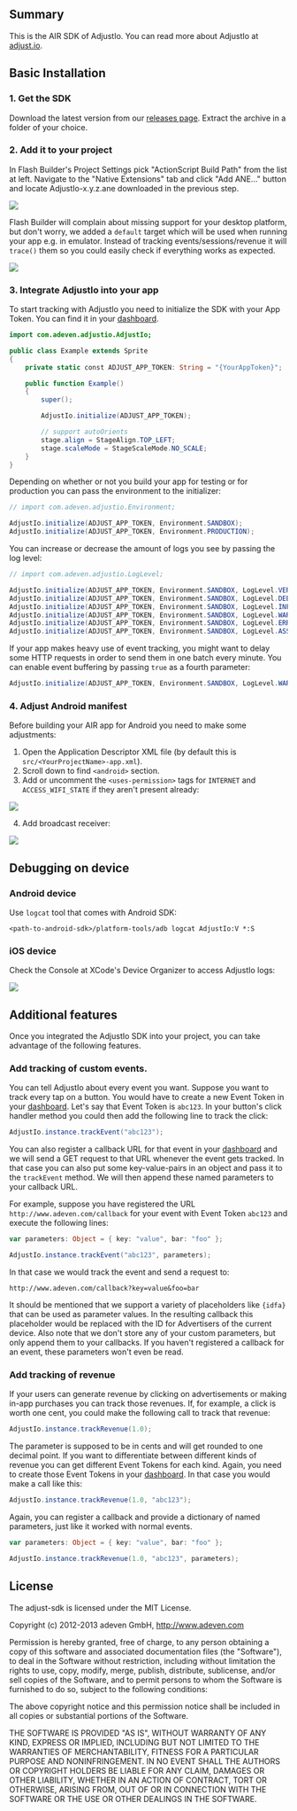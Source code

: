 ## Summary

This is the AIR SDK of AdjustIo. You can read more about AdjustIo at
[adjust.io].

## Basic Installation

### <a id="step1"></a>1. Get the SDK

Download the latest version from our [releases page][releases]. Extract the
archive in a folder of your choice.

### <a id="step2"></a>2. Add it to your project

In Flash Builder's Project Settings pick "ActionScript Build Path" from the list
at left. Navigate to the "Native Extensions" tab and click "Add ANE…" button and
locate AdjustIo-x.y.z.ane downloaded in the previous step.

![][preferences]

Flash Builder will complain about missing support for your desktop platform, but
don't worry, we added a ```default``` target which will be used when running your
app e.g. in emulator. Instead of tracking events/sessions/revenue it will ```trace()```
them so you could easily check if everything works as expected.

![][added]

### <a id="step3"></a>3. Integrate AdjustIo into your app

To start tracking with AdjustIo you need to initialize the SDK with your App Token.
You can find it in your [dashboard].

```actionscript
import com.adeven.adjustio.AdjustIo;

public class Example extends Sprite
{
    private static const ADJUST_APP_TOKEN: String = "{YourAppToken}";

    public function Example()
    {
        super();

        AdjustIo.initialize(ADJUST_APP_TOKEN);

        // support autoOrients
        stage.align = StageAlign.TOP_LEFT;
        stage.scaleMode = StageScaleMode.NO_SCALE;
    }
}
```

Depending on whether or not you build your app for testing or for production
you can pass the environment to the initializer:

```actionscript
// import com.adeven.adjustio.Environment;

AdjustIo.initialize(ADJUST_APP_TOKEN, Environment.SANDBOX);
AdjustIo.initialize(ADJUST_APP_TOKEN, Environment.PRODUCTION);
```

You can increase or decrease the amount of logs you see by passing the log level:

```actionscript
// import com.adeven.adjustio.LogLevel;

AdjustIo.initialize(ADJUST_APP_TOKEN, Environment.SANDBOX, LogLevel.VERBOSE); // enable all logging
AdjustIo.initialize(ADJUST_APP_TOKEN, Environment.SANDBOX, LogLevel.DEBUG);   // enable more logging
AdjustIo.initialize(ADJUST_APP_TOKEN, Environment.SANDBOX, LogLevel.INFO);    // the default
AdjustIo.initialize(ADJUST_APP_TOKEN, Environment.SANDBOX, LogLevel.WARN);    // disable info logging
AdjustIo.initialize(ADJUST_APP_TOKEN, Environment.SANDBOX, LogLevel.ERROR);   // disable warnings as well
AdjustIo.initialize(ADJUST_APP_TOKEN, Environment.SANDBOX, LogLevel.ASSERT);  // disable errors as well
```

If your app makes heavy use of event tracking, you might want to delay some
HTTP requests in order to send them in one batch every minute. You can enable
event buffering by passing ```true``` as a fourth parameter:

```actionscript
AdjustIo.initialize(ADJUST_APP_TOKEN, Environment.SANDBOX, LogLevel.WARN, true);
```

### <a id="step4"></a>4. Adjust Android manifest

Before building your AIR app for Android you need to make some adjustments:

1. Open the Application Descriptor XML file (by default this is ```src/<YourProjectName>-app.xml```).
2. Scroll down to find ```<android>``` section.
3. Add or uncomment the ```<uses-permission>``` tags for ```INTERNET``` and ```ACCESS_WIFI_STATE``` if they aren't present already:

![][permissions]

4. Add broadcast receiver:

![][receiver]

## Debugging on device

### Android device

Use ```logcat``` tool that comes with Android SDK:

```
<path-to-android-sdk>/platform-tools/adb logcat AdjustIo:V *:S
```

### iOS device

Check the Console at XCode's Device Organizer to access AdjustIo logs:

![][xcode-logs]

## Additional features

Once you integrated the AdjustIo SDK into your project, you can take advantage
of the following features.

### Add tracking of custom events.

You can tell AdjustIo about every event you want. Suppose you want to track
every tap on a button. You would have to create a new Event Token in your
[dashboard]. Let's say that Event Token is `abc123`. In your button's
click handler method you could then add the following line to track the click:

```actionscript
AdjustIo.instance.trackEvent("abc123");
```

You can also register a callback URL for that event in your [dashboard] and we
will send a GET request to that URL whenever the event gets tracked. In that
case you can also put some key-value-pairs in an object and pass it to the
`trackEvent` method. We will then append these named parameters to your
callback URL.

For example, suppose you have registered the URL
`http://www.adeven.com/callback` for your event with Event Token `abc123` and
execute the following lines:

```actionscript
var parameters: Object = { key: "value", bar: "foo" };

AdjustIo.instance.trackEvent("abc123", parameters);
```

In that case we would track the event and send a request to:

    http://www.adeven.com/callback?key=value&foo=bar

It should be mentioned that we support a variety of placeholders like `{idfa}`
that can be used as parameter values. In the resulting callback this
placeholder would be replaced with the ID for Advertisers of the current
device. Also note that we don't store any of your custom parameters, but only
append them to your callbacks. If you haven't registered a callback for an
event, these parameters won't even be read.

### Add tracking of revenue

If your users can generate revenue by clicking on advertisements or making
in-app purchases you can track those revenues. If, for example, a click is
worth one cent, you could make the following call to track that revenue:

```actionscript
AdjustIo.instance.trackRevenue(1.0);
```

The parameter is supposed to be in cents and will get rounded to one decimal
point. If you want to differentiate between different kinds of revenue you can
get different Event Tokens for each kind. Again, you need to create those Event
Tokens in your [dashboard]. In that case you would make a call like this:

```actionscript
AdjustIo.instance.trackRevenue(1.0, "abc123");
```

Again, you can register a callback and provide a dictionary of named
parameters, just like it worked with normal events.

```actionscript
var parameters: Object = { key: "value", bar: "foo" };

AdjustIo.instance.trackRevenue(1.0, "abc123", parameters);
```

[adjust.io]: http://adjust.io
[dashboard]: http://adjust.io
[releases]: https://github.com/adeven/adjust_air_sdk/releases
[preferences]: https://raw.github.com/adeven/adjust_sdk/master/Resources/air/preferences.png
[added]: https://raw.github.com/adeven/adjust_sdk/master/Resources/air/added.png
[permissions]: https://raw.github.com/adeven/adjust_sdk/master/Resources/air/permissions.png
[receiver]: https://raw.github.com/adeven/adjust_sdk/master/Resources/air/receiver.png
[xcode-logs]: https://raw.github.com/adeven/adjust_sdk/master/Resources/air/xcode-logs.png

## License

The adjust-sdk is licensed under the MIT License.

Copyright (c) 2012-2013 adeven GmbH,
http://www.adeven.com

Permission is hereby granted, free of charge, to any person obtaining a copy of
this software and associated documentation files (the "Software"), to deal in
the Software without restriction, including without limitation the rights to
use, copy, modify, merge, publish, distribute, sublicense, and/or sell copies
of the Software, and to permit persons to whom the Software is furnished to do
so, subject to the following conditions:

The above copyright notice and this permission notice shall be included in all
copies or substantial portions of the Software.

THE SOFTWARE IS PROVIDED "AS IS", WITHOUT WARRANTY OF ANY KIND, EXPRESS OR
IMPLIED, INCLUDING BUT NOT LIMITED TO THE WARRANTIES OF MERCHANTABILITY,
FITNESS FOR A PARTICULAR PURPOSE AND NONINFRINGEMENT. IN NO EVENT SHALL THE
AUTHORS OR COPYRIGHT HOLDERS BE LIABLE FOR ANY CLAIM, DAMAGES OR OTHER
LIABILITY, WHETHER IN AN ACTION OF CONTRACT, TORT OR OTHERWISE, ARISING FROM,
OUT OF OR IN CONNECTION WITH THE SOFTWARE OR THE USE OR OTHER DEALINGS IN THE
SOFTWARE.
